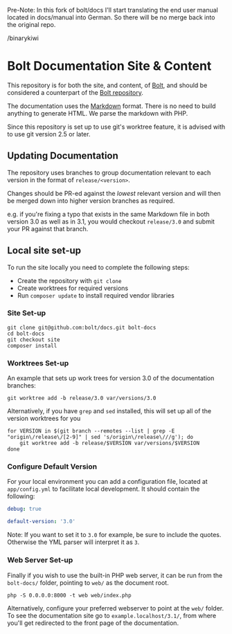 Pre-Note: In this fork of bolt/docs I'll start translating the end user manual located in docs/manual into German. So there will be no merge back into the original repo.

/binarykiwi

Bolt Documentation Site & Content
=================================

This repository is for both the site, and content, of [Bolt][bolt], and should
be considered a counterpart of the [Bolt repository][repo]. 

The documentation uses the [Markdown][markdown] format. There is no need to
build anything to generate HTML. We parse the markdown with PHP.

Since this repository is set up to use git's worktree feature, it is advised
with to use git version 2.5 or later.

Updating Documentation
----------------------

The repository uses branches to group documentation relevant to each version in
the format of `release/<version>`.

Changes should be PR-ed against the *lowest* relevant version and will then be
merged down into higher version branches as required.

e.g. if you're fixing a typo that exists in the same Markdown file in both
version 3.0 as well as in 3.1, you would checkout `release/3.0` and submit your
PR against that branch.

Local site set-up
-----------------

To run the site locally you need to complete the following steps:

  * Create the repository with `git clone`
  * Create worktrees for required versions
  * Run `composer update` to install required vendor libraries


### Site Set-up

```
git clone git@github.com:bolt/docs.git bolt-docs
cd bolt-docs
git checkout site
composer install
```

### Worktrees Set-up

An example that sets up work trees for version 3.0 of the documentation
branches:

```
git worktree add -b release/3.0 var/versions/3.0
```

Alternatively, if you have `grep` and `sed` installed, this will set up all of
the version worktrees for you

```
for VERSION in $(git branch --remotes --list | grep -E "origin\/release\/[2-9]" | sed 's/origin\/release\///g'); do 
    git worktree add -b release/$VERSION var/versions/$VERSION
done
```

### Configure Default Version 

For your local environment you can add a configuration file, located at
`app/config.yml` to facilitate local development. It should contain the
following:

```yml
debug: true

default-version: '3.0'

```

Note: If you want to set it to `3.0` for example, be sure to include the
quotes. Otherwise the YML parser will interpret it as `3`.

### Web Server Set-up

Finally if you wish to use the built-in PHP web server, it can be run from the
`bolt-docs/` folder, pointing to `web/` as the document root.

```
php -S 0.0.0.0:8000 -t web web/index.php
```

Alternatively, configure your preferred webserver to point at the `web/`
folder. To see the documentation site go to `example.localhost/3.1/`, from
where you'll get redirected to the front page of the documentation.

[bolt]: http://docs.bolt.cm/
[markdown]: http://daringfireball.net/projects/markdown/
[repo]: https://github.com/bolt/bolt
